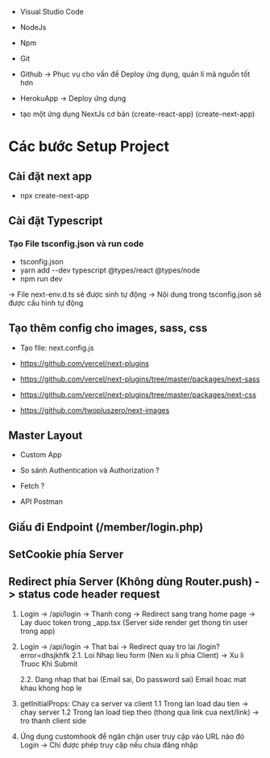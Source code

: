 - Visual Studio Code
- NodeJs
- Npm

- Git
- Github -> Phục vụ cho vấn đề Deploy ứng dụng, quản lí mã nguồn tốt hơn
- HerokuApp -> Deploy ứng dụng

- tạo một ứng dụng NextJs cơ bản 
    (create-react-app)
    (create-next-app)




# Các bước Setup Project

## Cài đặt next app 
- npx create-next-app

## Cài đặt Typescript

### Tạo File tsconfig.json và run code
- tsconfig.json
- yarn add --dev typescript @types/react @types/node
- npm run dev

-> File next-env.d.ts sẽ được sinh tự động 
-> Nội dung trong tsconfig.json sẽ được cấu hình tự động

## Tạo thêm config cho images, sass, css
- Tạo file: next.config.js
- https://github.com/vercel/next-plugins

- https://github.com/vercel/next-plugins/tree/master/packages/next-sass
- https://github.com/vercel/next-plugins/tree/master/packages/next-css
- https://github.com/twopluszero/next-images

## Master Layout
- Custom App


- So sánh Authentication và Authorization ?
- Fetch ?
- API Postman



## Giấu đi Endpoint (/member/login.php)
## SetCookie phía Server
## Redirect phía Server (Không dùng Router.push) -> status code header request


1. Login -> /api/login -> Thanh cong 
    -> Redirect sang trang home page
    -> Lay duoc token trong _app.tsx 
        (Server side render get thong tin user trong app)

2. Login -> /api/login -> That bai 
    -> Redirect quay tro lai /login?error=dhsjkhfk
    2.1. Loi Nhap lieu form (Nen xu li phia Client) 
        -> Xu li Truoc Khi Submit

    2.2. Dang nhap that bai (Email sai, Do password sai)
        Email hoac mat khau khong hop le


1. getInitialProps: Chay ca server va client
    1.1 Trong lan load dau tien -> chay server
    1.2 Trong lan load tiep theo (thong qua link cua next/link) -> tro thanh client side


2. Ứng dụng customhook để ngăn chặn user truy cập vào URL nào đó
    Login -> Chỉ được phép truy cập nếu chưa đăng nhập